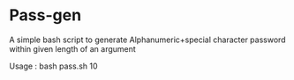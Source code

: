 # Pass-gen

A simple bash script to generate Alphanumeric+special character password within given length of an argument 

Usage : bash pass.sh 10
